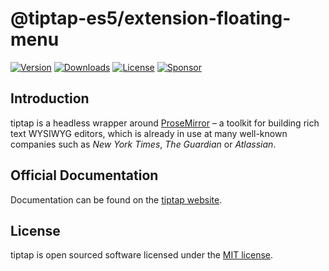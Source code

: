 # @tiptap-es5/extension-floating-menu

[![Version](https://img.shields.io/npm/v/@tiptap-es5/extension-floating-menu.svg?label=version)](https://www.npmjs.com/package/@tiptap-es5/extension-floating-menu)
[![Downloads](https://img.shields.io/npm/dm/@tiptap-es5/extension-floating-menu.svg)](https://npmcharts.com/compare/tiptap?minimal=true)
[![License](https://img.shields.io/npm/l/@tiptap-es5/extension-floating-menu.svg)](https://www.npmjs.com/package/@tiptap-es5/extension-floating-menu)
[![Sponsor](https://img.shields.io/static/v1?label=Sponsor&message=%E2%9D%A4&logo=GitHub)](https://github.com/sponsors/ueberdosis)

## Introduction

tiptap is a headless wrapper around [ProseMirror](https://ProseMirror.net) – a toolkit for building rich text WYSIWYG editors, which is already in use at many well-known companies such as _New York Times_, _The Guardian_ or _Atlassian_.

## Official Documentation

Documentation can be found on the [tiptap website](https://tiptap.dev).

## License

tiptap is open sourced software licensed under the [MIT license](https://github.com/ueberdosis/tiptap/blob/main/LICENSE.md).
